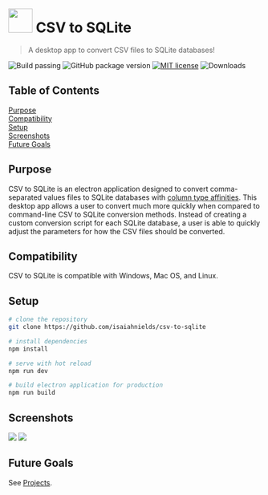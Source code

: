 # <img src="https://raw.githubusercontent.com/isaiahnields/csv-to-sqlite/master/build/icons/icon.png" width="48"> CSV to SQLite

> A desktop app to convert CSV files to SQLite databases!

![Build passing](https://img.shields.io/badge/build-passing-brightgreen.svg)
![GitHub package version](https://img.shields.io/github/package-json/v/isaiahnields/csv-to-sqlite.svg)
[![MIT license](https://img.shields.io/badge/license-MIT-blue.svg)](https://github.com/isaiahnields/csv-to-sqlite/blob/master/LICENSE)
![Downloads](https://img.shields.io/github/downloads/isaiahnields/csv-to-sqlite/total.svg)

## Table of Contents

[Purpose](#purpose)<br>
[Compatibility](#compatibility)<br>
[Setup](#setup)<br>
[Screenshots](#screenshots)<br>
[Future Goals](#future-goals)<br>


## Purpose

CSV to SQLite is an electron application designed to convert comma-separated values files to SQLite databases with [column type affinities](https://www.sqlite.org/datatype3.html). This desktop app allows a user to convert much more quickly when compared to command-line CSV to SQLite conversion methods. Instead of creating a custom conversion script for each SQLite database, a user is able to quickly adjust the parameters for how the CSV files should be converted.

## Compatibility

CSV to SQLite is compatible with Windows, Mac OS, and Linux.

## Setup

``` bash
# clone the repository
git clone https://github.com/isaiahnields/csv-to-sqlite

# install dependencies
npm install

# serve with hot reload
npm run dev

# build electron application for production
npm run build
```

## Screenshots

<img src="https://raw.githubusercontent.com/isaiahnields/csv-to-sqlite/master/docs/table-list.png">
<img src="https://raw.githubusercontent.com/isaiahnields/csv-to-sqlite/master/docs/exporting.png">


## Future Goals

See [Projects](https://github.com/isaiahnields/csv-to-sqlite/projects).

